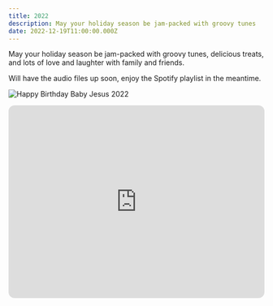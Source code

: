 ```yaml
---
title: 2022
description: May your holiday season be jam-packed with groovy tunes
date: 2022-12-19T11:00:00.000Z
---
```


May your holiday season be jam-packed with groovy tunes, delicious treats, and lots of love and laughter with family and friends.

Will have the audio files up soon, enjoy the Spotify playlist in the meantime.

![Happy Birthday Baby Jesus 2022](2022.jpg)

<iframe style="border-radius:12px" src="https://open.spotify.com/embed/playlist/6jkANRACBJJ0esLdmtQY7T?utm_source=generator&theme=0" width="100%" height="380" frameBorder="0" allowfullscreen="" allow="autoplay; clipboard-write; encrypted-media; fullscreen; picture-in-picture" loading="lazy"></iframe>